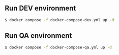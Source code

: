 ## Run DEV environment

```bash
$ docker compose -f docker-compose-dev.yml up -d
```

## Run QA environment

```bash
$ docker compose -f docker-compose-qa.yml up -d
```
